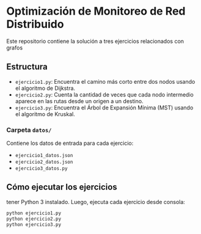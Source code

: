 # Optimización de Monitoreo de Red Distribuido

Este repositorio contiene la solución a tres ejercicios relacionados con grafos

##  Estructura

- `ejercicio1.py`: Encuentra el camino más corto entre dos nodos usando el algoritmo de Dijkstra.
- `ejercicio2.py`: Cuenta la cantidad de veces que cada nodo intermedio aparece en las rutas desde un origen a un destino.
- `ejercicio3.py`: Encuentra el Árbol de Expansión Mínima (MST) usando el algoritmo de Kruskal.

###  Carpeta `datos/`

Contiene los datos de entrada para cada ejercicio:

- `ejercicio1_datos.json`
- `ejercicio2_datos.json`
- `ejercicio3_datos.py`

##  Cómo ejecutar los ejercicios

tener Python 3 instalado. Luego, ejecuta cada ejercicio desde consola:

```bash
python ejercicio1.py
python ejercicio2.py
python ejercicio3.py
